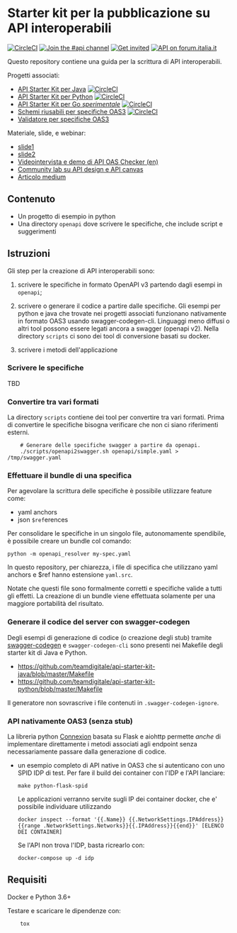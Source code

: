 # Starter kit per la pubblicazione su API interoperabili

[![CircleCI](https://circleci.com/gh/teamdigitale/api-starter-kit.svg?style=svg)](https://circleci.com/gh/teamdigitale/api-starter-kit)
[![Join the #api channel](https://img.shields.io/badge/Slack-%23api-blue.svg?logo=slack)](https://developersitalia.slack.com/messages/CDKBYTG74)
[![Get invited](https://slack.developers.italia.it/badge.svg)](https://slack.developers.italia.it/)
[![API on forum.italia.it](https://img.shields.io/badge/Forum-interoperabilit%C3%A0-blue.svg)](https://forum.italia.it/c/piano-triennale/interoperabilita)

Questo repository contiene una guida per la scrittura di API interoperabili.

Progetti associati:

- [API Starter Kit per Java](https://github.com/teamdigitale/api-starter-kit-java) [![CircleCI](https://circleci.com/gh/teamdigitale/api-starter-kit-java.svg?style=svg)](https://circleci.com/gh/teamdigitale/api-starter-kit-java)
- [API Starter Kit per Python](https://github.com/teamdigitale/api-starter-kit-python) [![CircleCI](https://circleci.com/gh/teamdigitale/api-starter-kit-python.svg?style=svg)](https://circleci.com/gh/teamdigitale/api-starter-kit-python)
- [API Starter Kit per Go *sperimentale*](https://github.com/teamdigitale/api-starter-kit-go) [![CircleCI](https://circleci.com/gh/teamdigitale/api-starter-kit-go.svg?style=svg)](https://circleci.com/gh/teamdigitale/api-starter-kit-go)
- [Schemi riusabili per specifiche OAS3](https://teamdigitale.github.io/openapi/) [![CircleCI](https://circleci.com/gh/teamdigitale/openapi.svg?style=svg)](https://circleci.com/gh/teamdigitale/openapi)
- [Validatore per specifiche OAS3](https://github.com/italia/api-oas-checker)


Materiale, slide, e webinar:

- [slide1](https://docs.google.com/presentation/d/18H7WuA1EsU-haFyxNDO7O83Dno4jphEtU3S_diVmK5I/edit)
- [slide2](https://docs.google.com/presentation/d/1CZBvOEc5NEtOBA-UkerLvz1ADb_ip8y5don9NH-Tfjw/edit)
- [Videointervista e demo di API OAS Checker (en)](https://www.youtube.com/watch?v=1BK4yGt64H4&ab_channel=ErikWilde)
- [Community lab su API design e API canvas](https://docs.google.com/presentation/d/1-WC1Tfpg-T5-Q1PxcjR0Diixjm0kvRnyXSTuJ7jjs6U/edit#slide=id.ge113e98e1b_0_0)
- [Articolo medium](https://medium.com/developers-italia/openapi-checker-il-verificatore-delle-interfacce-digitali-api-1d50b978c8c5)

## Contenuto

- Un progetto di esempio in python
- Una directory `openapi` dove scrivere le specifiche, che include script e suggerimenti

## Istruzioni

Gli step per la creazione di API interoperabili sono:

1. scrivere le specifiche in formato OpenAPI v3 partendo dagli esempi in `openapi`;

2. scrivere o generare il codice a partire dalle specifiche. Gli esempi per python e java che trovate nei progetti
   associati funzionano nativamente in formato OAS3 usando swagger-codegen-cli. 
   Linguaggi meno diffusi o altri tool possono essere legati ancora a swagger (openapi v2).
   Nella directory `scripts` ci sono dei tool di conversione basati su docker.

3. scrivere i metodi dell'applicazione

### Scrivere le specifiche

TBD

### Convertire tra vari formati

La directory `scripts` contiene dei tool per convertire tra vari formati.
Prima di convertire le specifiche bisogna verificare che non ci siano
riferimenti esterni.

        # Generare delle specifiche swagger a partire da openapi.
        ./scripts/openapi2swagger.sh openapi/simple.yaml > /tmp/swagger.yaml

### Effettuare il bundle di una specifica

Per agevolare la scrittura delle specifiche è possibile utilizzare feature come:

- yaml anchors
- json `$ref`erences

Per consolidare le specifiche in un singolo file, autonomamente spendibile,
è possibile creare un bundle col comando:

	python -m openapi_resolver my-spec.yaml

In questo repository, per chiarezza, i file di specifica che utilizzano
yaml anchors e $ref hanno estensione `yaml.src`.

Notate che questi file sono formalmente corretti e specifiche valide
a tutti gli effetti. La creazione di un bundle viene effettuata solamente
per una maggiore portabilità del risultato.

### Generare il codice del server con swagger-codegen

Degli esempi di generazione di codice (o creazione degli stub) tramite
[swagger-codegen](https://github.com/swagger-api/swagger-codegen) e
`swagger-codegen-cli` sono presenti nei Makefile degli starter kit di Java e Python.

- https://github.com/teamdigitale/api-starter-kit-java/blob/master/Makefile
- https://github.com/teamdigitale/api-starter-kit-python/blob/master/Makefile

Il generatore non sovrascrive i file contenuti in `.swagger-codegen-ignore`.

### API nativamente OAS3 (senza stub)

La libreria python [Connexion](https://github.com/zalando/connexion) basata su Flask e aiohttp
permette *anche* di implementare direttamente i metodi
associati agli endpoint senza necessariamente passare dalla generazione di codice.

  - un esempio completo di API native in OAS3 che si autenticano con uno SPID IDP 
    di test.  Per fare il build dei container con l'IDP e l'API lanciare:

        make python-flask-spid

    Le applicazioni verranno servite sugli IP dei container docker, che e' possibile
    individuare utilizzando

        docker inspect --format '{{.Name}} {{.NetworkSettings.IPAddress}} {{range .NetworkSettings.Networks}}{{.IPAddress}}{{end}}' [ELENCO DEI CONTAINER]

    Se l'API non trova l'IDP, basta ricrearlo con:

        docker-compose up -d idp 

## Requisiti
Docker e Python 3.6+

Testare e scaricare le dipendenze con:

        tox 
